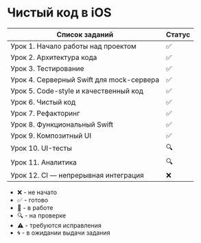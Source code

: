 # Чистый код в iOS

| Список заданий                           | Статус             |
| ---------------------------------------- | ------------------ |
| Урок 1. Начало работы над проектом       | :white_check_mark: |
| Урок 2. Архитектура кода                 | :white_check_mark: |
| Урок 3. Тестирование                     | :white_check_mark: |
| Урок 4. Серверный Swift для mock-сервера | :white_check_mark: |
| Урок 5. Code-style и качественный код    | :white_check_mark: |
| Урок 6. Чистый код                       | :white_check_mark: |
| Урок 7. Рефакторинг                      | :white_check_mark: |
| Урок 8. Функциональный Swift             | :white_check_mark: |
| Урок 9. Композитный UI                   | :white_check_mark: |
| Урок 10. UI-тесты                        | :mag:              |
| Урок 11. Аналитика                       | :mag:              |
| Урок 12. CI — непрерывная интеграция     | :x:                |

-   :x: - не начато
-   :white_check_mark: - готово
-   :memo: - в работе
-   :mag: - на проверке
-   :warning: - требуются исправления
-   :cyclone: - в ожидании выдачи задания
